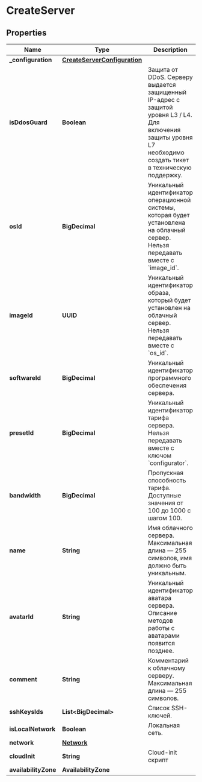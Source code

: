 

# CreateServer


## Properties

| Name | Type | Description | Notes |
|------------ | ------------- | ------------- | -------------|
|**_configuration** | [**CreateServerConfiguration**](CreateServerConfiguration.md) |  |  [optional] |
|**isDdosGuard** | **Boolean** | Защита от DDoS. Серверу выдается защищенный IP-адрес с защитой уровня L3 / L4. Для включения защиты уровня L7 необходимо создать тикет в техническую поддержку. |  |
|**osId** | **BigDecimal** | Уникальный идентификатор операционной системы, которая будет установлена на облачный сервер. Нельзя передавать вместе с &#x60;image_id&#x60;. |  [optional] |
|**imageId** | **UUID** | Уникальный идентификатор образа, который будет установлен на облачный сервер. Нельзя передавать вместе с &#x60;os_id&#x60;. |  [optional] |
|**softwareId** | **BigDecimal** | Уникальный идентификатор программного обеспечения сервера. |  [optional] |
|**presetId** | **BigDecimal** | Уникальный идентификатор тарифа сервера. Нельзя передавать вместе с ключом &#x60;configurator&#x60;. |  [optional] |
|**bandwidth** | **BigDecimal** | Пропускная способность тарифа. Доступные значения от 100 до 1000 с шагом 100. |  |
|**name** | **String** | Имя облачного сервера. Максимальная длина — 255 символов, имя должно быть уникальным. |  |
|**avatarId** | **String** | Уникальный идентификатор аватара сервера. Описание методов работы с аватарами появится позднее. |  [optional] |
|**comment** | **String** | Комментарий к облачному серверу. Максимальная длина — 255 символов. |  [optional] |
|**sshKeysIds** | **List&lt;BigDecimal&gt;** | Список SSH-ключей. |  [optional] |
|**isLocalNetwork** | **Boolean** | Локальная сеть. |  [optional] |
|**network** | [**Network**](Network.md) |  |  [optional] |
|**cloudInit** | **String** | Cloud-init скрипт |  [optional] |
|**availabilityZone** | **AvailabilityZone** |  |  [optional] |



